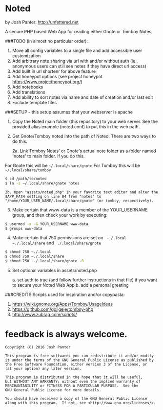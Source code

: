 Noted
======
by Josh Panter: http://unfettered.net

A secure PHP based Web App for reading either Gnote or Tomboy Notes.

###TODO (in almost no particular order): 

1. Move all config variables to a single file and add accessible user customization
2. Add arbitrary note sharing via url with and/or without auth (ie., anonymous users can still see notes if they have direct url access)
3. Add built in url shortenr for above feature
4. Add honeypot options (see project honeypot https://www.projecthoneypot.org/)
5. Add notebooks
6. Add translations
7. Add ability to sort notes via name and date of creation and/or last edit
8. Exclude template files

###SETUP - this setup assumes that your webserver is apache

1. Copy the Noted main folder (this repository) to your web server. See the provided alias example (noted.conf) to put this in the web path.

2. Get Gnote/Tomboy noted into the path of Noted. There are two ways to do this.

	2a. Link Tomboy Notes' or Gnote's actual note folder as a folder named 'notes' to main folder. If you do this.

For Gnote this will be ` ~/.local/share/gnote `
For Tomboy this will be ` ~/.local/share/tomboy `

```bash
$ cd /path/to/noted
$ ln -s ~/.local/share/gnote notes
```

	2b. Open "assets/noted.php" in your favorite text editor and alter the $APP_PATH setting on line 04 from "notes" to "/home/YOUR_USER_NAME/.local/share/gnote" (or tomboy, respectively).

3. Make certain that www-data is a member of the YOUR_USERNAME group, and then check your work by executing:

```bash
$ usermod -a -G YOUR_USERNAME www-data
$ groups www-data
```

4. Make certain that 750 permissions are set on  ` ~./.local`  ` ~./.local/share` and ` ./.local/share/gnote`
 
```bash
$ chmod 750 ~./.local
$ chmod 750 ~./.local/share
$ chmod 750 ~./.local/share/gnote -R
```
5. Set optional variables in assets/noted.php

	a. set auth to true (and follow further instructions in that file) if you want to secure your Noted Web App
	b. add a personal greeting

###CREDITS
Scripts used for inspiration and/or copypasta: 
1. https://wiki.gnome.org/Apps/Tomboy/UsageIdeas
2. https://github.com/gojigeje/tomboy-php
3. http://www.zubrag.com/scripts/

feedback is always welcome.
===========================

    Copyright (C) 2016 Josh Panter

    This program is free software: you can redistribute it and/or modify
    it under the terms of the GNU General Public License as published by
    the Free Software Foundation, either version 3 of the License, or
    (at your option) any later version.

    This program is distributed in the hope that it will be useful,
    but WITHOUT ANY WARRANTY; without even the implied warranty of
    MERCHANTABILITY or FITNESS FOR A PARTICULAR PURPOSE.  See the
    GNU General Public License for more details.

    You should have received a copy of the GNU General Public License
    along with this program.  If not, see <http://www.gnu.org/licenses/>.
